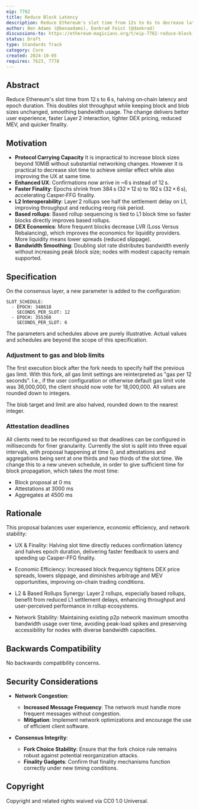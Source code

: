 ```yaml
---
eip: 7782
title: Reduce Block Latency
description: Reduce Ethereum's slot time from 12s to 6s to decrease latency by 50%, distribute bandwidth usage, and improve UX.
author: Ben Adams (@benaadams), Dankrad Feist (@dankrad)
discussions-to: https://ethereum-magicians.org/t/eip-7782-reduce-block-latency/21271
status: Draft
type: Standards Track
category: Core
created: 2024-10-05
requires: 7623, 7778
---
```


## Abstract

Reduce Ethereum's slot time from 12 s to 6 s, halving on‑chain latency and epoch duration. This doubles slot throughput while keeping block and blob sizes unchanged, smoothing bandwidth usage. The change delivers better user experience, faster Layer 2 interaction, tighter DEX pricing, reduced MEV, and quicker finality.

## Motivation

- **Protocol Carrying Capacity** It is impractical to increase block sizes beyond 10MiB without substantial networking changes. However it is practical to decrease slot time to achieve similar effect while also improving the UX at same time.
- **Enhanced UX**: Confirmations now arrive in ~6 s instead of 12 s.
- **Faster Finality**: Epochs shrink from 384 s (32 × 12 s) to 192 s (32 × 6 s), accelerating Casper‑FFG finality.
- **L2 Interoperability**: Layer 2 rollups see half the settlement delay on L1, improving throughput and reducing reorg risk period.
- **Based rollups**: Based rollup sequencing is tied to L1 block time so faster blocks directly improves based rollups.
- **DEX Economics**: More frequent blocks decrease LVR (Loss Versus Rebalancing), which improves the economics for liquidity providers. More liquidity means lower spreads (reduced slippage).
- **Bandwidth Smoothing**: Doubling slot rate distributes bandwidth evenly without increasing peak block size; nodes with modest capacity remain supported.

## Specification

On the consensus layer, a new parameter is added to the configuration:

```
SLOT_SCHEDULE:
  - EPOCH: 348618
    SECONDS_PER_SLOT: 12
  - EPOCH: 355368
    SECONDS_PER_SLOT: 6
```

The parameters and schedules above are purely illustrative. Actual values and schedules are beyond the scope of this specification.

### Adjustment to gas and blob limits

The first execution block after the fork needs to specify half the previous gas limit. With this fork, all gas limit settings are reinterpreted as "gas per 12 seconds". I.e., if the user configuration or otherwise default gas limit vote was 36,000,000, the client should now vote for 18,000,000. All values are rounded down to integers.

The blob target and limit are also halved, rounded down to the nearest integer.

### Attestation deadlines

All clients need to be reconfigured so that deadlines can be configured in milliseconds for finer granularity. Currently the slot is split into three equal intervals, with proposal happening at time 0, and attestations and aggregations being sent at one thirds and two thirds of the slot time. We change this to a new uneven schedule, in order to give sufficient time for block propagation, which takes the most time:

- Block proposal at 0 ms
- Attestations at 3000 ms
- Aggregates at 4500 ms

## Rationale

This proposal balances user experience, economic efficiency, and network stability:

- UX & Finality: Halving slot time directly reduces confirmation latency and halves epoch duration, delivering faster feedback to users and speeding up Casper-FFG finality.

- Economic Efficiency: Increased block frequency tightens DEX price spreads, lowers slippage, and diminishes arbitrage and MEV opportunities, improving on-chain trading conditions.

- L2 & Based Rollups Synergy: Layer 2 rollups, especially based rollups, benefit from reduced L1 settlement delays, enhancing throughput and user-perceived performance in rollup ecosystems.

- Network Stability: Maintaining existing p2p network maximum smooths bandwidth usage over time, avoiding peak-load spikes and preserving accessibility for nodes with diverse bandwidth capacities.

## Backwards Compatibility

No backwards compatibility concerns.

## Security Considerations

- **Network Congestion**:

  - **Increased Message Frequency**: The network must handle more frequent messages without congestion.
  - **Mitigation**: Implement network optimizations and encourage the use of efficient client software.

- **Consensus Integrity**:

  - **Fork Choice Stability**: Ensure that the fork choice rule remains robust against potential reorganization attacks.
  - **Finality Gadgets**: Confirm that finality mechanisms function correctly under new timing conditions.

## Copyright

Copyright and related rights waived via CC0 1.0 Universal.
